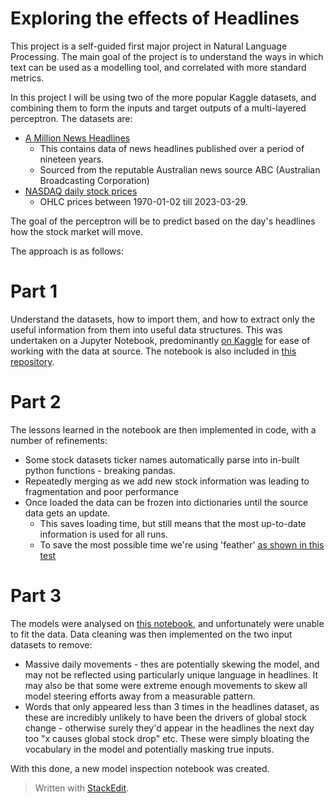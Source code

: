 # Exploring the effects of Headlines
This project is a self-guided first major project in Natural Language Processing. The main goal of the project is to understand the ways in which text can be used as a modelling tool, and correlated with more standard metrics.

In this project I will be using two of the more popular Kaggle datasets, and combining them to form the inputs and target outputs of a multi-layered perceptron. The datasets are:
 - [A Million News Headlines](https://www.kaggle.com/datasets/therohk/million-headlines)
	- This contains data of news headlines published over a period of nineteen years.
	- Sourced from the reputable Australian news source ABC (Australian Broadcasting Corporation)
- [NASDAQ daily stock prices](https://www.kaggle.com/datasets/svaningelgem/nasdaq-daily-stock-prices)
	- OHLC prices between 1970-01-02 till 2023-03-29.

The goal of the perceptron will be to predict based on the day's headlines how the stock market will move.

The approach is as follows:
# Part 1
Understand the datasets, how to import them, and how to extract only the useful information from them into useful data structures.
This was undertaken on a Jupyter Notebook, predominantly [on Kaggle](https://www.kaggle.com/code/martinklefasstennett/exploring-news-headlines-nasdaq-movement/notebook) for ease of working with the data at source. The notebook is also included in [this repository](exploring-news-headlines-nasdaq-movement.ipynb).

# Part 2
The lessons learned in the notebook are then implemented in code, with a number of refinements:
- Some stock datasets ticker names automatically parse into in-built python functions - breaking pandas.
- Repeatedly merging as we add new stock information was leading to fragmentation and poor performance
- Once loaded the data can be frozen into dictionaries until the source data gets an update.
	- This saves loading time, but still means that the most up-to-date information is used for all runs.
	- To save the most possible time we're using 'feather' [as shown in this test](https://towardsdatascience.com/the-best-format-to-save-pandas-data-414dca023e0d)

# Part 3
The models were analysed on [this notebook](Inspecting-modeks.ipynb), and unfortunately were unable to fit the data. Data cleaning was then implemented on the two input datasets to remove:
- Massive daily movements - thes are potentially skewing the model, and may not be reflected using particularly unique language in headlines. It may also be that some were extreme enough movements to skew all model steering efforts away from a measurable pattern.
- Words that only appeared less than 3 times in the headlines dataset, as these are incredibly unlikely to have been the drivers of global stock change - otherwise surely they'd appear in the headlines the next day too "x causes global stock drop" etc. These were simply bloating the vocabulary in the model and potentially masking true inputs.

With this done, a new model inspection notebook was created.

> Written with [StackEdit](https://stackedit.io/).